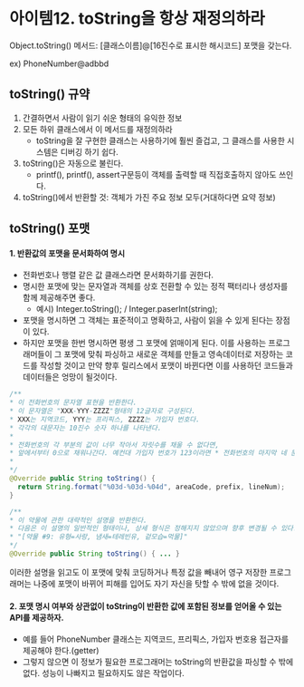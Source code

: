 # 아이템12. toString을 항상 재정의하라



Object.toString() 메서드: [클래스이름]@[16진수로 표시한 해시코드] 포맷을 갖는다.

ex) PhoneNumber@adbbd



## toString() 규약

1. 간결하면서 사람이 읽기 쉬운 형태의 유익한 정보
2. 모든 하위 클래스에서 이 메서드를 재정의하라
   - toString을 잘 구현한 클래스는 사용하기에 훨씬 즐겁고, 그 클래스를 사용한 시스템은 디버깅 하기 쉽다.
3. toString()은 자동으로 불린다.
   - printf(), printf(), assert구문등이 객체를 출력할 때 직접호출하지 않아도 쓰인다.
4. toString()에서 반환할 것: 객체가 가진 주요 정보 모두(거대하다면 요약 정보)



## toString() 포맷

#### 1. 반환값의 포맷을 문서화하여 명시

- 전화번호나 행렬 같은 값 클래스라면 문서화하기를 권한다.
- 명시한 포맷에 맞는 문자열과 객체를 상호 전환할 수 있는 정적 팩터리나 생성자를 함께 제공해주면 좋다.
  - 예시) Integer.toString(); / Integer.paserInt(string);
- 포맷을 명시하면 그 객체는 표준적이고 명확하고, 사람이 읽을 수 있게 된다는 장점이 있다.
- 하지만 포맷을 한번 명시하면 평생 그 포맷에 얽매이게 된다. 이를 사용하는 프로그래머들이 그 포맷에 맞춰 파싱하고 새로운 객체를 만들고 영속데이터로 저장하는 코드를 작성할 것이고 만약 향후 릴리스에서 포맷이 바뀐다면 이를 사용하던 코드들과 데이터들은 엉망이 될것이다.

```java
/** 
* 이 전화번호의 문자열 표현을 반환한다. 
* 이 문자열은 "XXX-YYY-ZZZZ"형태의 12글자로 구성된다. 
* XXX는 지역코드, YYY는 프리픽스, ZZZZ는 가입자 번호다. 
* 각각의 대문자는 10진수 숫자 하나를 나타낸다. 
* 
* 전화번호의 각 부분의 값이 너무 작아서 자릿수를 채울 수 없다면, 
* 앞에서부터 0으로 채워나간다. 예컨대 가입자 번호가 123이라면 * 전화번호의 마지막 네 문자는 "0123"이 된다. 
* 
*/ 
@Override public String toString() { 
  return String.format("%03d-%03d-%04d", areaCode, prefix, lineNum); 
}

```



```java
/** 
* 이 약물에 관한 대략적인 설명을 반환한다. 
* 다음은 이 설명의 일반적인 형태이나, 상세 형식은 정해지지 않았으며 향후 변경될 수 있다. 
* "[약물 #9: 유형=사랑, 냄새=테레빈유, 겉모습=먹물]" 
*/ 
@Override public String toString() { ... }

```

이러한 설명을 읽고도 이 포맷에 맞춰 코딩하거나 특정 값을 빼내어 영구 저장한 프로그래머는 나중에 포맷이 바뀌어 피해를 입어도 자기 자신을 탓할 수 밖에 없을 것이다.



#### 2. 포맷 명시 여부와 상관없이 toString이 반환한 값에 포함된 정보를 얻어올 수 있는 API를 제공하자. 

- 예를 들어 PhoneNumber 클래스는 지역코드, 프리픽스, 가입자 번호용 접근자를 제공해야 한다.(getter)
- 그렇지 않으면 이 정보가 필요한 프로그래머는 toString의 반환값을 파싱할 수 밖에 없다. 성능이 나빠지고 필요하지도 않은 작업이다.



